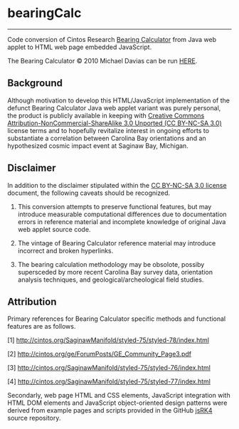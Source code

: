 # bearingCalc
-------------
Code conversion of Cintos Research [Bearing Calculator](http://cintos.org/SaginawManifold/BearingCalc/index.html) from Java web applet to HTML web page embedded JavaScript.

The Bearing Calculator © 2010 Michael Davias can be run [HERE](https://gedeschaines.github.io/bearingCalc/bearingCalc.html).

## Background

Although motivation to develop this HTML/JavaScript implementation of the defunct Bearing Calculator Java web applet variant was purely personal, the product is publicly available in keeping with [Creative Commons Attribution-NonCommercial-ShareAlike 3.0 Unported (CC BY-NC-SA 3.0)](http://creativecommons.org/licenses/by-nc-sa/3.0) license terms and to hopefully revitalize interest in ongoing efforts to substantiate a correlation between Carolina Bay orientations and an hypothesized cosmic impact event at Saginaw Bay, Michigan.

## Disclaimer

In addition to the disclaimer stipulated within the [CC BY-NC-SA 3.0 license](https://creativecommons.org/licenses/by-nc-sa/3.0/legalcode) document, the following caveats should be recognized.

1. This conversion attempts to preserve functional features, but may introduce measurable computational differences due to documentation errors in reference material and incomplete knowledge of original Java web applet source code.

2. The vintage of Bearing Calculator reference material may introduce incorrect and broken hyperlinks.

3. The bearing calculation methodology may be obsolote, possiby supersceded by more recent Carolina Bay survey data, orientation analysis techniques, and geological/archeological field studies.

## Attribution

Primary references for Bearing Calculator specific methods and functional features are as follows.

\[1] http://cintos.org/SaginawManifold/styled-75/styled-78/index.html

\[2] http://cintos.org/ge/ForumPosts/GE_Community_Page3.pdf

\[3] http://cintos.org/SaginawManifold/styled-75/styled-76/index.html

\[4] http://cintos.org/SaginawManifold/styled-75/styled-77/index.html

Secondarly, web page HTML and CSS elements, JavaScript integration with HTML DOM elements and JavaScript object-oriented design patterns were derived from example pages and scripts provided in the GitHub [jsRK4](https://github.com/gedeschaines/jsRK4) source repository.
